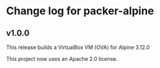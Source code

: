 # Change log for packer-alpine

## v1.0.0

This release builds a VirtualBox VM (OVA) for Alpine 3.12.0

This project now uses an Apache 2.0 license.
